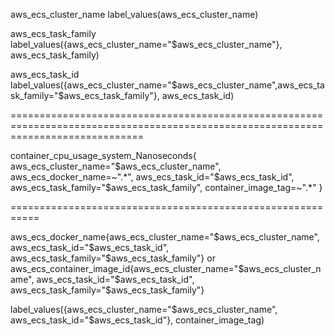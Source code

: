 aws_ecs_cluster_name
label_values(aws_ecs_cluster_name)

aws_ecs_task_family
label_values({aws_ecs_cluster_name="$aws_ecs_cluster_name"}, aws_ecs_task_family)

aws_ecs_task_id
label_values({aws_ecs_cluster_name="$aws_ecs_cluster_name",aws_ecs_task_family="$aws_ecs_task_family"}, aws_ecs_task_id)

===================================================================================================================================


container_cpu_usage_system_Nanoseconds{
  aws_ecs_cluster_name="$aws_ecs_cluster_name",
  aws_ecs_docker_name=~".*",
  aws_ecs_task_id="$aws_ecs_task_id",
  aws_ecs_task_family="$aws_ecs_task_family",
  container_image_tag=~".*"
}

===========================================================

aws_ecs_docker_name{aws_ecs_cluster_name="$aws_ecs_cluster_name", aws_ecs_task_id="$aws_ecs_task_id", aws_ecs_task_family="$aws_ecs_task_family"} 
or 
aws_ecs_container_image_id{aws_ecs_cluster_name="$aws_ecs_cluster_name", aws_ecs_task_id="$aws_ecs_task_id", aws_ecs_task_family="$aws_ecs_task_family"}

label_values({aws_ecs_cluster_name="$aws_ecs_cluster_name", aws_ecs_task_id="$aws_ecs_task_id"}, container_image_tag)
